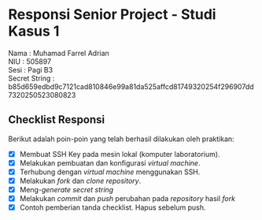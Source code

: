 # Responsi Senior Project - Studi Kasus 1

Nama : Muhamad Farrel Adrian  
NIU : 505897  
Sesi : Pagi B3  
Secret String : b85d659edbd9c7121cad810846e99a81da525affcd81749320254f296907dd7320250523080823  

## Checklist Responsi

Berikut adalah poin-poin yang telah berhasil dilakukan oleh praktikan:

- [x] Membuat SSH Key pada mesin lokal (komputer laboratorium).
- [x] Melakukan pembuatan dan konfigurasi _virtual machine_.
- [x] Terhubung dengan _virtual machine_ menggunakan SSH.
- [x] Melakukan _fork_ dan _clone_ _repository_.
- [x] Meng-_generate_ _secret string_
- [x] Melakukan _commit_ dan _push_ perubahan pada _repository_ hasil _fork_
- [x] Contoh pemberian tanda checklist. Hapus sebelum push.
